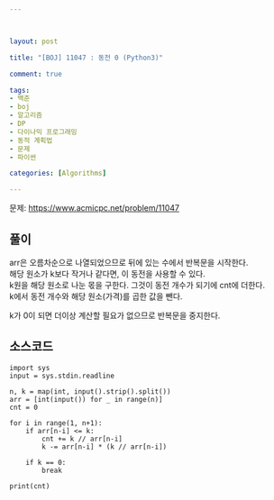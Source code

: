 ```yaml
---



layout: post

title: "[BOJ] 11047 : 동전 0 (Python3)"

comment: true

tags:
- 백준
- boj
- 알고리즘
- DP
- 다이나믹 프로그래밍
- 동적 계획법
- 문제
- 파이썬

categories: [Algorithms]

---
```



문제: https://www.acmicpc.net/problem/11047


## 풀이
arr은 오름차순으로 나열되었으므로 뒤에 있는 수에서 반복문을 시작한다.  
해당 원소가 k보다 작거나 같다면, 이 동전을 사용할 수 있다.  
k원을 해당 원소로 나눈 몫을 구한다. 그것이 동전 개수가 되기에 cnt에 더한다.  
k에서 동전 개수와 해당 원소(가격)를 곱한 값을 뺀다.  
  
k가 0이 되면 더이상 계산할 필요가 없으므로 반복문을 중지한다.  

## 소스코드
```
import sys
input = sys.stdin.readline

n, k = map(int, input().strip().split())
arr = [int(input()) for _ in range(n)]
cnt = 0

for i in range(1, n+1):
    if arr[n-i] <= k:
        cnt += k // arr[n-i]
        k -= arr[n-i] * (k // arr[n-i])

    if k == 0:
        break

print(cnt)


```

